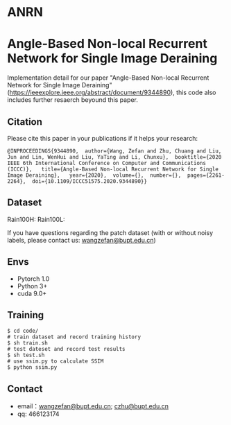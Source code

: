 # ANRN

# Angle-Based Non-local Recurrent Network for Single Image Deraining

Implementation detail for our paper "Angle-Based Non-local Recurrent Network for Single Image Deraining"
(https://ieeexplore.ieee.org/abstract/document/9344890), this code also includes further resaerch beyound this paper.

## Citation

Please cite this paper in your publications if it helps your research:

```
@INPROCEEDINGS{9344890,  author={Wang, Zefan and Zhu, Chuang and Liu, Jun and Lin, WenHui and Liu, YaTing and Li, Chunxu},  booktitle={2020 IEEE 6th International Conference on Computer and Communications (ICCC)},   title={Angle-Based Non-local Recurrent Network for Single Image Deraining},   year={2020},  volume={},  number={},  pages={2261-2264},  doi={10.1109/ICCC51575.2020.9344890}}
```

## Dataset
Rain100H:
Rain100L:

If you have questions regarding the patch dataset (with or without noisy labels, please contact us: wangzefan@bupt.edu.cn)

## Envs
- Pytorch 1.0
- Python 3+
- cuda 9.0+

## Training
```
$ cd code/
# train dataset and record training history
$ sh train.sh
# test dateset and record test results
$ sh test.sh
# use ssim.py to calculate SSIM 
$ python ssim.py

```
## Contact

* email：wangzefan@bupt.edu.cn; czhu@bupt.edu.cn
* qq: 466123174
